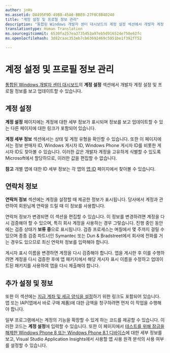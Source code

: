 ```yaml
---
author: jnHs
ms.assetid: DA495F9D-49B8-45A6-BBE0-27F0C804D240
title: "계정 설정 및 프로필 정보 관리"
description: "통합된 Windows 개발자 센터 대시보드의 계정 설정 섹션에서 개발자 계정 설정 및 프로필 정보를 보고 업데이트할 수 있습니다."
translationtype: Human Translation
ms.sourcegitcommit: 6530fa257ea3735453a97eb5d916524e750e62fc
ms.openlocfilehash: 3d82caac353eb7cb63692469c5951be1f392ff52

---
```

# 계정 설정 및 프로필 정보 관리

[통합된 Windows 개발자 센터 대시보드](https://msdn.microsoft.com/library/windows/apps/Mt169843)의 **계정 설정** 섹션에서 개발자 계정 설정 및 프로필 정보를 보고 업데이트할 수 있습니다.

## 계정 설정

**계정 설정** 페이지에는 계정에 대한 세부 정보가 표시되며 정보를 보고 업데이트할 수 있는 다른 페이지에 대한 링크가 포함되어 있습니다.

**계정 세부 정보** 섹션에서는 상태 및 계정 유형을 확인할 수 있습니다. 또한 이 페이지에서는 정보 판매자 ID, Windows 게시자 ID, Windows Phone 게시자 ID를 비롯한 게시자 ID도 찾아볼 수 있습니다. 이러한 값은 개발자 계정을 고유하게 식별할 수 있도록 Microsoft에서 할당하므로, 이러한 값을 편집할 수 없습니다.

**참고** 개별 앱에 대한 ID 세부 정보는 각 앱의 [앱 ID](https://msdn.microsoft.com/library/windows/apps/Mt148561) 페이지에서 찾아볼 수 있습니다.

## 연락처 정보

**연락처 정보** 섹션에는 계정을 설정할 때 제공한 정보가 표시됩니다. 당사에서 계정과 관련하여 회원님께 연락을 드릴 때 이 정보를 사용합니다.

연락처 정보가 변경되면 이 섹션을 편집할 수 있습니다. 이 정보를 변경하려면 계정을 다시 검증해야 할 수 있으며, 특히 회사 계정을 사용하는 경우 그렇습니다. 진행 중인 동안에는 검증 상태가 **보류 중**으로 표시됩니다. 검증 프로세스는 며칠에서 몇 주까지 걸릴 수 있으며 종종 검증 파트너인 Symantec 또는 Dun &amp; Bradstreet에서 회사에 전화를 거는 경우도 있으므로 최신 연락처 정보를 입력해야 합니다.

게시자 표시 이름을 변경하면 계정을 다시 검증해야 합니다. 앱을 게시한 후 이를 수행하려면 계정을 다시 검증한 후에 앱 패키지에서 해당 게시자 표시 이름을 수정하고 업데이트된 패키지를 사용하여 앱을 다시 제출해야 합니다.

## 추가 설정 및 정보

또한 이 섹션에는 [지급 계좌 및 세금 양식을 설정](https://msdn.microsoft.com/library/windows/apps/Bg124529)하기 위한 링크도 포함되어 있습니다. 앱 또는 IAP(앱에서 바로 구매 제품)에 대한 금액을 청구하려면 먼저 이 작업을 수행해야 합니다.

일부 프로그램에서는 계정의 기능을 확장할 수 있게 하는 코드를 제공할 수 있습니다. 이러한 코드는 **계정 설정**에 입력할 수 있습니다. 또한 이 페이지에서 [테스트를 위해 잠금을 해제한 Windows Phone 8 또는 Windows Phone 8.1 디바이스](http://go.microsoft.com/fwlink/p/?LinkId=533897)에 대한 세부 정보를 보고, Visual Studio Application Insights에서 사용할 앱 사용 원격 분석의 사용 여부를 설정할 수 있습니다.




<!--HONumber=Jun16_HO4-->


